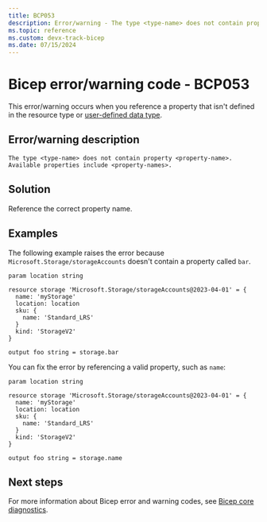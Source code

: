 ```yaml
---
title: BCP053
description: Error/warning - The type <type-name> does not contain property <property-name>. Available properties include <property-names>.
ms.topic: reference
ms.custom: devx-track-bicep
ms.date: 07/15/2024
---
```


# Bicep error/warning code - BCP053

This error/warning occurs when you reference a property that isn't defined in the resource type or [user-defined data type](../user-defined-data-types.md).

## Error/warning description

`The type <type-name> does not contain property <property-name>. Available properties include <property-names>.`

## Solution

Reference the correct property name.

## Examples

The following example raises the error because `Microsoft.Storage/storageAccounts` doesn't contain a property called `bar`.

```bicep
param location string 

resource storage 'Microsoft.Storage/storageAccounts@2023-04-01' = {
  name: 'myStorage'
  location: location
  sku: {
    name: 'Standard_LRS'
  }
  kind: 'StorageV2'
}

output foo string = storage.bar 
```

You can fix the error by referencing a valid property, such as `name`:

```bicep
param location string 

resource storage 'Microsoft.Storage/storageAccounts@2023-04-01' = {
  name: 'myStorage'
  location: location
  sku: {
    name: 'Standard_LRS'
  }
  kind: 'StorageV2'
}

output foo string = storage.name
```

## Next steps

For more information about Bicep error and warning codes, see [Bicep core diagnostics](../bicep-core-diagnostics.md).